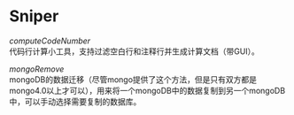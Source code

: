 # Sniper

*computeCodeNumber*  
代码行计算小工具，支持过滤空白行和注释行并生成计算文档（带GUI）。

*mongoRemove*  
mongoDB的数据迁移（尽管mongo提供了这个方法，但是只有双方都是mongo4.0以上才可以），用来将一个mongoDB中的数据复制到另一个mongoDB中，可以手动选择需要复制的数据库。